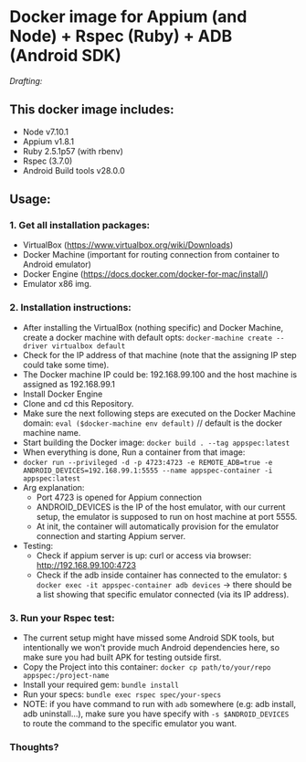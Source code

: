 # Docker image for Appium (and Node) + Rspec (Ruby) + ADB (Android SDK)

*Drafting:*

## This docker image includes:
  - Node v7.10.1
  - Appium v1.8.1
  - Ruby 2.5.1p57 (with rbenv)
  - Rspec (3.7.0)
  - Android Build tools v28.0.0

## Usage:
### 1. Get all installation packages:
   - VirtualBox (https://www.virtualbox.org/wiki/Downloads)
   - Docker Machine (important for routing connection from container to Android emulator)
   - Docker Engine (https://docs.docker.com/docker-for-mac/install/)
   - Emulator x86 img.

### 2. Installation instructions:
   - After installing the VirtualBox (nothing specific) and Docker Machine, create a docker machine with default opts: `docker-machine create --driver virtualbox default `
   - Check for the IP address of that machine (note that the assigning IP step could take some time).
   - The Docker machine IP could be: 192.168.99.100 and the host machine is assigned as 192.168.99.1
   - Install Docker Engine
   - Clone and cd this Repository.
   - Make sure the next following steps are executed on the Docker Machine domain: `eval ($docker-machine env default)` // default is the docker machine name.
   - Start building the Docker image: `docker build . --tag appspec:latest`
   - When everything is done, Run a container from that image:
   - `docker run --privileged -d -p 4723:4723 -e REMOTE_ADB=true -e ANDROID_DEVICES=192.168.99.1:5555 --name appspec-container -i appspec:latest`
   - Arg explanation: 
      - Port 4723 is opened for Appium connection
      - ANDROID_DEVICES is the IP of the host emulator, with our current setup, the emulator is supposed to run on host machine at port 5555.
      - At init, the container will automatically provision for the emulator connection and starting Appium server.
   - Testing: 
      - Check if appium server is up: curl or access via browser: http://192.168.99.100:4723
      - Check if the adb inside container has connected to the emulator: `$ docker exec -it appspec-container adb devices` -> there should be a list showing that specific emulator connected (via its IP address).

### 3. Run your Rspec test:
   - The current setup might have missed some Android SDK tools, but intentionally we won't provide much Android dependencies here, so make sure you had built APK for testing outside first.
   - Copy the Project into this container: `docker cp path/to/your/repo appspec:/project-name`
   - Install your required gem: `bundle install`
   - Run your specs: `bundle exec rspec spec/your-specs`
   - NOTE: if you have command to run with `adb` somewhere (e.g: adb install, adb uninstall...), make sure you have specify with `-s $ANDROID_DEVICES` to route the command to the specific emulator you want.


### Thoughts?
